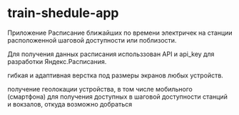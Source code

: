 # train-shedule-app
 
Приложение Расписание ближайших по времени электричек на станции расположенной шаговой  доступности или поблизости.

Для получения данных расписания использзован API и api_key для разработки Яндекс.Расписания.

гибкая и адаптивная верстка под размеры экранов любых устройств.

получение геолокации устройства, в том числе мобильного (смартфона) для получения доступных в шаговой доступности станций и вокзалов, откуда возможно добраться